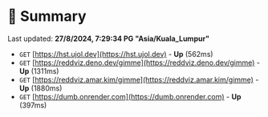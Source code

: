 # 📖 Summary
Last updated: **27/8/2024, 7:29:34 PG "Asia/Kuala_Lumpur"**

- `GET` [https://hst.ujol.dev](https://hst.ujol.dev) - **Up** (562ms)
- `GET` [https://reddviz.deno.dev/gimme](https://reddviz.deno.dev/gimme) - **Up** (1311ms)
- `GET` [https://reddviz.amar.kim/gimme](https://reddviz.amar.kim/gimme) - **Up** (1880ms)
- `GET` [https://dumb.onrender.com](https://dumb.onrender.com) - **Up** (397ms)

